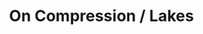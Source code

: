---
inv_num: 2014-094
add_credit:
url: 2014-094-on-compression-lakes
title: On Compression / Lakes
year: '2014'
display_year: '2014'
medium: 1920x1080 H.264/MPEG-4 Part 10 looped digital file (from ​lossless ​Quicktime
  Animation master), media player, 70” flatscreen, armature, various cables
dims: 79 x 36 1/2 x 11 inches
pitch:
ps:
live_url:
youtube:
related_code:
subheading:
download:
commission:
related: "[43] [2007-007-on-c] 2007-007 On C"
layout: things-i-made
---